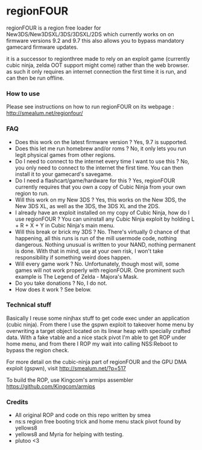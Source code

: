 regionFOUR
=======

regionFOUR is a region free loader for New3DS/New3DSXL/3DS/3DSXL/2DS which currently works on on firmware versions 9.2 and 9.7 this also allows you to bypass mandatory gamecard firmware updates.

it is a successor to regionthree made to rely on an exploit game (currently cubic ninja, zelda OOT support might come) rather than the web browser. as such it only requires an internet connection the first time it is run, and can then be run offline.

### How to use

Please see instructions on how to run regionFOUR on its webpage : http://smealum.net/regionfour/

### FAQ

- Does this work on the latest firmware version ? Yes, 9.7 is supported.
- Does this let me run homebrew and/or roms ? No, it only lets you run legit physical games from other regions.
- Do I need to connect to the internet every time I want to use this ? No, you only need to connect to the internet the first time. You can then install it to your gamecard's savegame.
- Do I need a flashcart/game/hardware for this ? Yes, regionFOUR currently requires that you own a copy of Cubic Ninja from your own region to run.
- Will this work on my New 3DS ? Yes, this works on the New 3DS, the New 3DS XL, as well as the 3DS, the 3DS XL and the 2DS.
- I already have an exploit installed on my copy of Cubic Ninja, how do I use regionFOUR ? You can uninstall any Cubic Ninja exploit by holding L + R + X + Y in Cubic Ninja's main menu.
- Will this break or brick my 3DS ? No. There's virtually 0 chance of that happening, all this runs is run of the mill usermode code, nothing dangerous. Nothing unusual is written to your NAND, nothing permanent is done. With that in mind, use at your own risk, I won't take responsibility if something weird does happen.
- Will every game work ? No. Unfortunately, though most will, some games will not work properly with regionFOUR. One prominent such example is The Legend of Zelda - Majora's Mask.
- Do you take donations ? No, I do not.
- How does it work ? See below.

### Technical stuff

Basically I reuse some ninjhax stuff to get code exec under an application (cubic ninja). From there I use the gspwn exploit to takeover home menu by overwriting a target object located on its linear heap with specially crafted data. With a fake vtable and a nice stack pivot I'm able to get ROP under home menu, and from there I ROP my wait into calling NSS:Reboot to bypass the region check.

For more detail on the cubic-ninja part of regionFOUR and the GPU DMA exploit (gspwn), visit http://smealum.net/?p=517

To build the ROP, use Kingcom's armips assembler https://github.com/Kingcom/armips

### Credits

- All original ROP and code on this repo written by smea
- ns:s region free booting trick and home menu stack pivot found by yellows8
- yellows8 and Myria for helping with testing.
- plutoo <3
